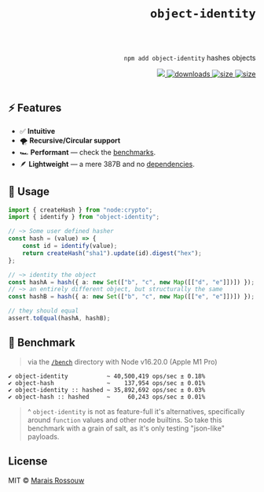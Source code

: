 <div align="right">

# `object-identity`

<br />
<br />

`npm add object-identity` hashes objects

<span>
<a href="https://github.com/maraisr/object-identity/actions/workflows/ci.yml">
	<img src="https://github.com/maraisr/object-identity/actions/workflows/ci.yml/badge.svg"/>
</a>
<a href="https://npm-stat.com/charts.html?package=object-identity">
	<img src="https://badgen.net/npm/dw/object-identity?labelColor=black&color=black&cache=600" alt="downloads"/>
</a>
<a href="https://packagephobia.com/result?p=object-identity">
	<img src="https://badgen.net/packagephobia/install/object-identity?labelColor=black&color=black" alt="size"/>
</a>
<a href="https://bundlephobia.com/result?p=object-identity">
	<img src="https://badgen.net/bundlephobia/minzip/object-identity?labelColor=black&color=black" alt="size"/>
</a>
</span>

<br />
<br />
</div>

## ⚡ Features

-   ✅ **Intuitive**
-   🌪 **Recursive/Circular support**
-   🏎 **Performant** — check the [benchmarks](#-benchmark).
-   🪶 **Lightweight** — a mere 387B and no [dependencies](https://npm.anvaka.com/#/view/2d/object-identity/).

## 🚀 Usage

```ts
import { createHash } from "node:crypto";
import { identify } from "object-identity";

// ~> Some user defined hasher
const hash = (value) => {
	const id = identify(value);
	return createHash("sha1").update(id).digest("hex");
};

// ~> identity the object
const hashA = hash({ a: new Set(["b", "c", new Map([["d", "e"]])]) });
// ~> an entirely different object, but structurally the same
const hashB = hash({ a: new Set(["b", "c", new Map([["e", "e"]])]) });

// they should equal
assert.toEqual(hashA, hashB);
```

## 💨 Benchmark

> via the [`/bench`](/bench) directory with Node v16.20.0 (Apple M1 Pro)

```
✔ object-identity           ~ 40,500,419 ops/sec ± 0.18%
✔ object-hash               ~    137,954 ops/sec ± 0.01%
✔ object-identity :: hashed ~ 35,892,692 ops/sec ± 0.03%
✔ object-hash :: hashed     ~     60,243 ops/sec ± 0.01%
```

> ^ `object-identity` is not as feature-full it's alternatives, specifically around `function` values and other node
> builtins. So take this benchmark with a grain of salt, as it's only testing "json-like" payloads.

## License

MIT © [Marais Rossouw](https://marais.io)
